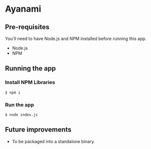 # Ayanami

## Pre-requisites
You'll need to have Node.js and NPM installed before running this app.
* Node.js
* NPM

## Running the app
### Install NPM Libraries
```
$ npm i
```
### Run the app
```
$ node index.js
```

## Future improvements
- To be packaged into a standalone binary.
